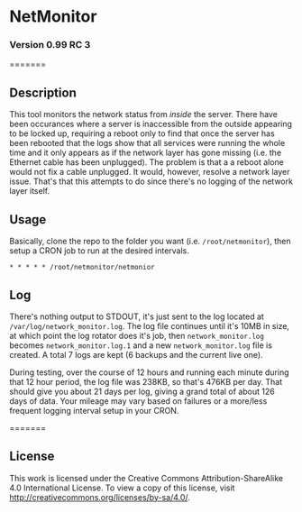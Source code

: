 # NetMonitor

### Version 0.99 RC 3

=======

## Description

This tool monitors the network status from _inside_ the server.  There have been occurances where a server is inaccessible from the outside appearing to be locked up, requiring a reboot only to find that once the server has been rebooted that the logs show that all services were running the whole time and it only appears as if the network layer has gone missing (i.e. the Ethernet cable has been unplugged). The problem is that a a reboot alone would not fix a cable unplugged.  It would, however, resolve a network layer issue.  That's that this attempts to do since there's no logging of the network layer itself.

## Usage

Basically, clone the repo to the folder you want (i.e. `/root/netmonitor`), then setup a CRON job to run at the desired intervals.

    * * * * * /root/netmonitor/netmonior

## Log

There's nothing output to STDOUT, it's just sent to the log located at `/var/log/network_monitor.log`.  The log file continues until it's 10MB in size, at which point the log rotator does it's job, then `network_monitor.log` becomes `network_monitor.log.1` and a new `network_monitor.log` file is created.  A total 7 logs are kept (6 backups and the current live one).

During testing, over the course of 12 hours and running each minute during that 12 hour period, the log file was 238KB, so that's 476KB per day.  That should give you about 21 days per log, giving a grand total of about 126 days of data. Your mileage may vary based on failures or a more/less frequent logging interval setup in your CRON.

=======
## License
This work is licensed under the Creative Commons Attribution-ShareAlike 4.0 International License. To view a copy of this license, visit http://creativecommons.org/licenses/by-sa/4.0/.